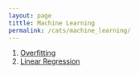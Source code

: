 ```yaml
---
layout: page
tittle: Machine Learning
permalink: /cats/machine_learning/
---
```


1. [Overfitting](https://kangdoung.github.io/Overfitting/)
2. [Linear Regression](https://kangdoung.github.io/Linear-Regression/)
